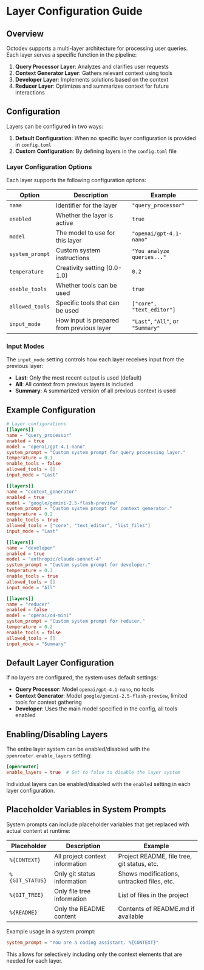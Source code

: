 # Layer Configuration Guide

## Overview

Octodev supports a multi-layer architecture for processing user queries. Each layer serves a specific function in the pipeline:

1. **Query Processor Layer**: Analyzes and clarifies user requests
2. **Context Generator Layer**: Gathers relevant context using tools
3. **Developer Layer**: Implements solutions based on the context
4. **Reducer Layer**: Optimizes and summarizes context for future interactions

## Configuration

Layers can be configured in two ways:

1. **Default Configuration**: When no specific layer configuration is provided in `config.toml`
2. **Custom Configuration**: By defining layers in the `config.toml` file

### Layer Configuration Options

Each layer supports the following configuration options:

| Option | Description | Example |
|--------|-------------|--------|
| `name` | Identifier for the layer | `"query_processor"` |
| `enabled` | Whether the layer is active | `true` |
| `model` | The model to use for this layer | `"openai/gpt-4.1-nano"` |
| `system_prompt` | Custom system instructions | `"You analyze queries..."` |
| `temperature` | Creativity setting (0.0-1.0) | `0.2` |
| `enable_tools` | Whether tools can be used | `true` |
| `allowed_tools` | Specific tools that can be used | `["core", "text_editor"]` |
| `input_mode` | How input is prepared from previous layer | `"Last"`, `"All"`, or `"Summary"` |

### Input Modes

The `input_mode` setting controls how each layer receives input from the previous layer:

- **Last**: Only the most recent output is used (default)
- **All**: All context from previous layers is included
- **Summary**: A summarized version of all previous context is used

## Example Configuration

```toml
# Layer configurations 
[[layers]]
name = "query_processor"
enabled = true
model = "openai/gpt-4.1-nano"
system_prompt = "Custom system prompt for query processing layer."
temperature = 0.1
enable_tools = false
allowed_tools = []
input_mode = "Last"

[[layers]]
name = "context_generator"
enabled = true
model = "google/gemini-2.5-flash-preview"
system_prompt = "Custom system prompt for context generator."
temperature = 0.2
enable_tools = true
allowed_tools = ["core", "text_editor", "list_files"]
input_mode = "Last"

[[layers]]
name = "developer"
enabled = true
model = "anthropic/claude-sonnet-4"
system_prompt = "Custom system prompt for developer."
temperature = 0.3
enable_tools = true
allowed_tools = []
input_mode = "All"

[[layers]]
name = "reducer"
enabled = false
model = "openai/o4-mini"
system_prompt = "Custom system prompt for reducer."
temperature = 0.2
enable_tools = false
allowed_tools = []
input_mode = "Summary"
```

## Default Layer Configuration

If no layers are configured, the system uses default settings:

- **Query Processor**: Model `openai/gpt-4.1-nano`, no tools
- **Context Generator**: Model `google/gemini-2.5-flash-preview`, limited tools for context gathering
- **Developer**: Uses the main model specified in the config, all tools enabled

## Enabling/Disabling Layers

The entire layer system can be enabled/disabled with the `openrouter.enable_layers` setting:

```toml
[openrouter]
enable_layers = true  # Set to false to disable the layer system
```

Individual layers can be enabled/disabled with the `enabled` setting in each layer configuration.

## Placeholder Variables in System Prompts

System prompts can include placeholder variables that get replaced with actual content at runtime:

| Placeholder | Description | Example |
|-------------|-------------|--------|
| `%{CONTEXT}` | All project context information | Project README, file tree, git status, etc. |
| `%{GIT_STATUS}` | Only git status information | Shows modifications, untracked files, etc. |
| `%{GIT_TREE}` | Only file tree information | List of files in the project |
| `%{README}` | Only the README content | Contents of README.md if available |

Example usage in a system prompt:

```toml
system_prompt = "You are a coding assistant. %{CONTEXT}"
```

This allows for selectively including only the context elements that are needed for each layer.